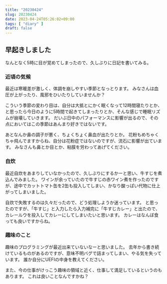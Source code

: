 ```yaml
---
title: "20230424"
slug: 20230424
date: 2023-04-24T05:26:02+09:00
tags: [ "diary" ]
draft: false
---
```


## 早起きしました

なんとなく5時に目が覚めてしまったので、久しぶりに日記を書いてみる。

### 近頃の気候

最近は寒暖差が激しく、体調を崩しやすい季節となっとります。
みなさんは血圧が上がったり、風邪をひいたりしていませんか？

こういう季節の変わり目は、自分は大抵とにかく眠くなって12時間寝たりとか、と思ったら今日のように5時間で起きてしまったりとか、そんな感じで睡眠リズムが崩壊していきます。
だいぶ日中のパフォーマンスに影響が出るので、その点においてはこの季節はあんまり好きではないです。

あとなんか鼻の調子が悪く、ちょくちょく鼻血が出たりとか。
花粉もめちゃくちゃ飛んでますからね、自分は花粉症ではないのですが、流石に影響が出ています。
みなさんも鼻とか目とか、粘膜を労わってあげてください。

### 自炊

最近自炊をあまりしていなかったので、久しぶりにするかーと思い、牛すじを煮込んでみました。
ワインが余っていたので牛すじの赤ワイン煮を作ったのですが、途中でカットトマト缶を2缶も投入してしまい、かなり酸っぱい代物に仕上がってしまいました。

自炊で失敗するのは久々だったので、どう処理しようか迷っています。
と思ったのですが、「牛すじ」と入力したら入力補完に「牛すじカレー」と出たので、カレールウを投入してカレーにしてしまいたいと思います。
カレーはなんぼ食っても良いですからね。

### 趣味のこと

趣味のプログラミングが最近出来ていないなーと思いました。
去年から書き続けているものがあるのですが、意味不明バグで詰まってしまい、やる気を失っています。
誰か自分にUEFIの中身を教えてください。

また、今の仕事がけっこう趣味の領域と近く、仕事して満足しているというのもあります。
これは良いことなんですかね？

